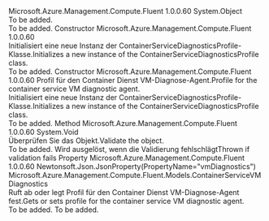 <Type Name="ContainerServiceDiagnosticsProfile" FullName="Microsoft.Azure.Management.Compute.Fluent.Models.ContainerServiceDiagnosticsProfile">
  <TypeSignature Language="C#" Value="public class ContainerServiceDiagnosticsProfile" />
  <TypeSignature Language="ILAsm" Value=".class public auto ansi beforefieldinit ContainerServiceDiagnosticsProfile extends System.Object" />
  <TypeSignature Language="DocId" Value="T:Microsoft.Azure.Management.Compute.Fluent.Models.ContainerServiceDiagnosticsProfile" />
  <TypeSignature Language="VB.NET" Value="Public Class ContainerServiceDiagnosticsProfile" />
  <TypeSignature Language="F#" Value="type ContainerServiceDiagnosticsProfile = class" />
  <AssemblyInfo>
    <AssemblyName>Microsoft.Azure.Management.Compute.Fluent</AssemblyName>
    <AssemblyVersion>1.0.0.60</AssemblyVersion>
  </AssemblyInfo>
  <Base>
    <BaseTypeName>System.Object</BaseTypeName>
  </Base>
  <Interfaces />
  <Docs>
    <summary>To be added.</summary>
    <remarks>To be added.</remarks>
  </Docs>
  <Members>
    <Member MemberName=".ctor">
      <MemberSignature Language="C#" Value="public ContainerServiceDiagnosticsProfile ();" />
      <MemberSignature Language="ILAsm" Value=".method public hidebysig specialname rtspecialname instance void .ctor() cil managed" />
      <MemberSignature Language="DocId" Value="M:Microsoft.Azure.Management.Compute.Fluent.Models.ContainerServiceDiagnosticsProfile.#ctor" />
      <MemberSignature Language="VB.NET" Value="Public Sub New ()" />
      <MemberType>Constructor</MemberType>
      <AssemblyInfo>
        <AssemblyName>Microsoft.Azure.Management.Compute.Fluent</AssemblyName>
        <AssemblyVersion>1.0.0.60</AssemblyVersion>
      </AssemblyInfo>
      <Parameters />
      <Docs>
        <summary>
            <span data-ttu-id="0b805-101">Initialisiert eine neue Instanz der ContainerServiceDiagnosticsProfile-Klasse.</span><span class="sxs-lookup"><span data-stu-id="0b805-101">Initializes a new instance of the ContainerServiceDiagnosticsProfile class.</span></span>
            </summary>
        <remarks>To be added.</remarks>
      </Docs>
    </Member>
    <Member MemberName=".ctor">
      <MemberSignature Language="C#" Value="public ContainerServiceDiagnosticsProfile (Microsoft.Azure.Management.Compute.Fluent.Models.ContainerServiceVMDiagnostics vmDiagnostics);" />
      <MemberSignature Language="ILAsm" Value=".method public hidebysig specialname rtspecialname instance void .ctor(class Microsoft.Azure.Management.Compute.Fluent.Models.ContainerServiceVMDiagnostics vmDiagnostics) cil managed" />
      <MemberSignature Language="DocId" Value="M:Microsoft.Azure.Management.Compute.Fluent.Models.ContainerServiceDiagnosticsProfile.#ctor(Microsoft.Azure.Management.Compute.Fluent.Models.ContainerServiceVMDiagnostics)" />
      <MemberSignature Language="VB.NET" Value="Public Sub New (vmDiagnostics As ContainerServiceVMDiagnostics)" />
      <MemberSignature Language="F#" Value="new Microsoft.Azure.Management.Compute.Fluent.Models.ContainerServiceDiagnosticsProfile : Microsoft.Azure.Management.Compute.Fluent.Models.ContainerServiceVMDiagnostics -&gt; Microsoft.Azure.Management.Compute.Fluent.Models.ContainerServiceDiagnosticsProfile" Usage="new Microsoft.Azure.Management.Compute.Fluent.Models.ContainerServiceDiagnosticsProfile vmDiagnostics" />
      <MemberType>Constructor</MemberType>
      <AssemblyInfo>
        <AssemblyName>Microsoft.Azure.Management.Compute.Fluent</AssemblyName>
        <AssemblyVersion>1.0.0.60</AssemblyVersion>
      </AssemblyInfo>
      <Parameters>
        <Parameter Name="vmDiagnostics" Type="Microsoft.Azure.Management.Compute.Fluent.Models.ContainerServiceVMDiagnostics" />
      </Parameters>
      <Docs>
        <param name="vmDiagnostics"><span data-ttu-id="0b805-102">Profil für den Container Dienst VM-Diagnose-Agent.</span><span class="sxs-lookup"><span data-stu-id="0b805-102">Profile for the container service VM diagnostic agent.</span></span></param>
        <summary>
            <span data-ttu-id="0b805-103">Initialisiert eine neue Instanz der ContainerServiceDiagnosticsProfile-Klasse.</span><span class="sxs-lookup"><span data-stu-id="0b805-103">Initializes a new instance of the ContainerServiceDiagnosticsProfile class.</span></span>
            </summary>
        <remarks>To be added.</remarks>
      </Docs>
    </Member>
    <Member MemberName="Validate">
      <MemberSignature Language="C#" Value="public virtual void Validate ();" />
      <MemberSignature Language="ILAsm" Value=".method public hidebysig newslot virtual instance void Validate() cil managed" />
      <MemberSignature Language="DocId" Value="M:Microsoft.Azure.Management.Compute.Fluent.Models.ContainerServiceDiagnosticsProfile.Validate" />
      <MemberSignature Language="VB.NET" Value="Public Overridable Sub Validate ()" />
      <MemberSignature Language="F#" Value="abstract member Validate : unit -&gt; unit&#xA;override this.Validate : unit -&gt; unit" Usage="containerServiceDiagnosticsProfile.Validate " />
      <MemberType>Method</MemberType>
      <AssemblyInfo>
        <AssemblyName>Microsoft.Azure.Management.Compute.Fluent</AssemblyName>
        <AssemblyVersion>1.0.0.60</AssemblyVersion>
      </AssemblyInfo>
      <ReturnValue>
        <ReturnType>System.Void</ReturnType>
      </ReturnValue>
      <Parameters />
      <Docs>
        <summary>
            <span data-ttu-id="0b805-104">Überprüfen Sie das Objekt.</span><span class="sxs-lookup"><span data-stu-id="0b805-104">Validate the object.</span></span>
            </summary>
        <remarks>To be added.</remarks>
        <exception cref="T:Microsoft.Rest.ValidationException">
            <span data-ttu-id="0b805-105">Wird ausgelöst, wenn die Validierung fehlschlägt</span><span class="sxs-lookup"><span data-stu-id="0b805-105">Thrown if validation fails</span></span>
            </exception>
      </Docs>
    </Member>
    <Member MemberName="VmDiagnostics">
      <MemberSignature Language="C#" Value="public Microsoft.Azure.Management.Compute.Fluent.Models.ContainerServiceVMDiagnostics VmDiagnostics { get; set; }" />
      <MemberSignature Language="ILAsm" Value=".property instance class Microsoft.Azure.Management.Compute.Fluent.Models.ContainerServiceVMDiagnostics VmDiagnostics" />
      <MemberSignature Language="DocId" Value="P:Microsoft.Azure.Management.Compute.Fluent.Models.ContainerServiceDiagnosticsProfile.VmDiagnostics" />
      <MemberSignature Language="VB.NET" Value="Public Property VmDiagnostics As ContainerServiceVMDiagnostics" />
      <MemberSignature Language="F#" Value="member this.VmDiagnostics : Microsoft.Azure.Management.Compute.Fluent.Models.ContainerServiceVMDiagnostics with get, set" Usage="Microsoft.Azure.Management.Compute.Fluent.Models.ContainerServiceDiagnosticsProfile.VmDiagnostics" />
      <MemberType>Property</MemberType>
      <AssemblyInfo>
        <AssemblyName>Microsoft.Azure.Management.Compute.Fluent</AssemblyName>
        <AssemblyVersion>1.0.0.60</AssemblyVersion>
      </AssemblyInfo>
      <Attributes>
        <Attribute>
          <AttributeName>Newtonsoft.Json.JsonProperty(PropertyName="vmDiagnostics")</AttributeName>
        </Attribute>
      </Attributes>
      <ReturnValue>
        <ReturnType>Microsoft.Azure.Management.Compute.Fluent.Models.ContainerServiceVMDiagnostics</ReturnType>
      </ReturnValue>
      <Docs>
        <summary>
            <span data-ttu-id="0b805-106">Ruft ab oder legt Profil für den Container Dienst VM-Diagnose-Agent fest.</span><span class="sxs-lookup"><span data-stu-id="0b805-106">Gets or sets profile for the container service VM diagnostic agent.</span></span>
            </summary>
        <value>To be added.</value>
        <remarks>To be added.</remarks>
      </Docs>
    </Member>
  </Members>
</Type>
